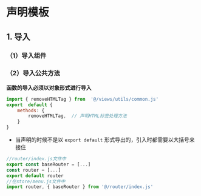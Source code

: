 # 声明模板


## 1. 导入
### （1）导入组件
### （2）导入公共方法
**函数的导入必须以对象形式进行导入** 
```js
import { removeHTMLTag } from  '@/views/utils/common.js'
export  default {
	methods: {
		removeHTMLTag,	// 声明HTML标签处理方法
	}
}
```
- 当声明的时候不是以 `export default` 形式导出的，引入时都需要以大括号来接住
```js
//router/index.js文件中
export const baseRouter = [...]
const router = [...]
export default router
//在store/menu.js文件中
import router, { baseRouter } from '@/router/index.js'
```


<!--stackedit_data:
eyJoaXN0b3J5IjpbLTczMzUxNDMxOV19
-->